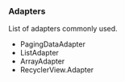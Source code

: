 ### Adapters
List of adapters commonly used.

 - PagingDataAdapter
 - ListAdapter
 - ArrayAdapter
 - RecyclerView.Adapter

